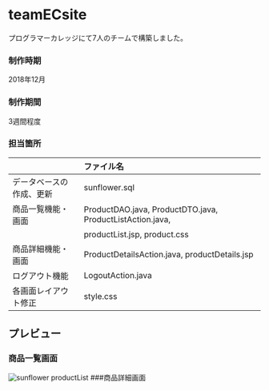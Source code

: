 # teamECsite
プログラマーカレッジにて7人のチームで構築しました。
### 制作時期
2018年12月
### 制作期間
3週間程度
### 担当箇所
<!---
データベースの作成、更新
商品一覧機能・画面
商品詳細機能・画面
ログアウト機能
各画面レイアウト修正
--->

|            | ファイル名    |
|:-----------|:------------|
| データベースの作成、更新 | sunflower.sql |
| 商品一覧機能・画面 | ProductDAO.java, ProductDTO.java, ProductListAction.java, |
|  |productList.jsp, product.css  |
| 商品詳細機能・画面 | ProductDetailsAction.java, productDetails.jsp |
| ログアウト機能 | LogoutAction.java |
| 各画面レイアウト修正 | style.css |


## プレビュー
### 商品一覧画面
![sunflower productList](https://user-images.githubusercontent.com/43476091/50780039-47079200-12e5-11e9-98bb-6f216296cf52.png)
###商品詳細画面

